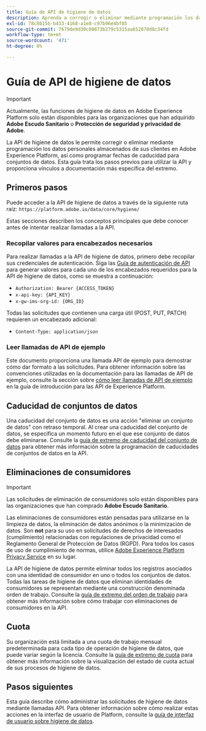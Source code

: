 ```yaml
---
title: Guía de API de higiene de datos
description: Aprenda a corregir o eliminar mediante programación los datos personales almacenados de sus clientes en Adobe Experience Platform.
exl-id: 78c8b15b-b433-4168-a1e8-c97b96e4bf85
source-git-commit: 7679de9d30c00873b279c5315aa652870d8c34fd
workflow-type: tm+mt
source-wordcount: '471'
ht-degree: 0%

---
```


# Guía de API de higiene de datos

>[!IMPORTANT]
>
>Actualmente, las funciones de higiene de datos en Adobe Experience Platform solo están disponibles para las organizaciones que han adquirido **Adobe Escudo Sanitario** o **Protección de seguridad y privacidad de Adobe**.

La API de higiene de datos le permite corregir o eliminar mediante programación los datos personales almacenados de sus clientes en Adobe Experience Platform, así como programar fechas de caducidad para conjuntos de datos. Esta guía trata los pasos previos para utilizar la API y proporciona vínculos a documentación más específica del extremo.

## Primeros pasos

Puede acceder a la API de higiene de datos a través de la siguiente ruta raíz: `https://platform.adobe.io/data/core/hygiene/`

Estas secciones describen los conceptos principales que debe conocer antes de intentar realizar llamadas a la API.

### Recopilar valores para encabezados necesarios

Para realizar llamadas a la API de higiene de datos, primero debe recopilar sus credenciales de autenticación. Siga las [Guía de autenticación de API](../../landing/api-authentication.md) para generar valores para cada uno de los encabezados requeridos para la API de higiene de datos, como se muestra a continuación:

* `Authorization: Bearer {ACCESS_TOKEN}`
* `x-api-key: {API_KEY}`
* `x-gw-ims-org-id: {ORG_ID}`

Todas las solicitudes que contienen una carga útil (POST, PUT, PATCH) requieren un encabezado adicional:

* `Content-Type: application/json`

### Leer llamadas de API de ejemplo

Este documento proporciona una llamada API de ejemplo para demostrar cómo dar formato a las solicitudes. Para obtener información sobre las convenciones utilizadas en la documentación para las llamadas de API de ejemplo, consulte la sección sobre [cómo leer llamadas de API de ejemplo](../../landing/api-guide.md#sample-api) en la guía de introducción para las API de Experience Platform.

## Caducidad de conjuntos de datos

Una caducidad del conjunto de datos es una acción &quot;eliminar un conjunto de datos&quot; con retraso temporal. Al crear una caducidad del conjunto de datos, se especifica un momento futuro en el que ese conjunto de datos debe eliminarse. Consulte la [guía de extremo de caducidad del conjunto de datos](./dataset-expiration.md) para obtener más información sobre la programación de caducidades de conjuntos de datos en la API.

## Eliminaciones de consumidores

>[!IMPORTANT]
>
>Las solicitudes de eliminación de consumidores solo están disponibles para las organizaciones que han comprado **Adobe Escudo Sanitario**.
>
>
>Las eliminaciones de consumidores están pensadas para utilizarse en la limpieza de datos, la eliminación de datos anónimos o la minimización de datos. Son **not** para su uso en solicitudes de derechos de interesados (cumplimiento) relacionadas con regulaciones de privacidad como el Reglamento General de Protección de Datos (RGPD). Para todos los casos de uso de cumplimiento de normas, utilice [Adobe Experience Platform Privacy Service](../../privacy-service/home.md) en su lugar.

La API de higiene de datos permite eliminar todos los registros asociados con una identidad de consumidor en uno o todos los conjuntos de datos. Todas las tareas de higiene de datos que eliminan identidades de consumidores se representan mediante una construcción denominada orden de trabajo. Consulte la [guía de extremo del orden de trabajo](./workorder.md) para obtener más información sobre cómo trabajar con eliminaciones de consumidores en la API.

## Cuota

Su organización está limitada a una cuota de trabajo mensual predeterminada para cada tipo de operación de higiene de datos, que puede variar según la licencia. Consulte la [guía de extremo de cuota](./quota.md) para obtener más información sobre la visualización del estado de cuota actual de sus procesos de higiene de datos.

## Pasos siguientes

Esta guía describe cómo administrar las solicitudes de higiene de datos mediante llamadas API. Para obtener información sobre cómo realizar estas acciones en la interfaz de usuario de Platform, consulte la [guía de interfaz de usuario sobre higiene de datos](../ui/overview.md).
